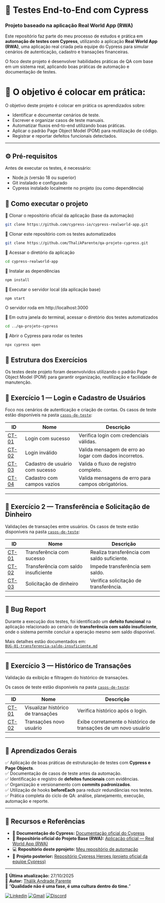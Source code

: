 # 🧩 Testes End-to-End com Cypress  
### Projeto baseado na aplicação Real World App (RWA)

Este repositório faz parte do meu processo de estudos e prática em **automação de testes com Cypress**, utilizando a aplicação **Real World App (RWA)**, uma aplicação real criada pela equipe do Cypress para simular cenários de autenticação, cadastro e transações financeiras.  

O foco deste projeto é desenvolver habilidades práticas de QA com base em um sistema real, aplicando boas práticas de automação e documentação de testes.

# 🎯 O objetivo é colocar em prática:

O objetivo deste projeto é colocar em prática os aprendizados sobre:

- Identificar e documentar cenários de teste.
- Escrever e organizar casos de teste manuais.
- Automatizar fluxos end-to-end utilizando boas práticas.
- Aplicar o padrão Page Object Model (POM) para reutilização de código.
- Registrar e reportar defeitos funcionais detectados.

---

## ⚙️ Pré-requisitos

Antes de executar os testes, é necessário:

- Node.js (versão 18 ou superior)
- Git instalado e configurado
- Cypress instalado localmente no projeto (ou como dependência)

## 🚀 Como executar o projeto

🔹 Clonar o repositório oficial da aplicação (base da automação)
 
```bash
git clone https://github.com/cypress-io/cypress-realworld-app.git
```
🔹 Clonar este repositório com os testes automatizados

```bash
git clone https://github.com/ThalikParente/qa-projeto-cypress.git
```
🔹 Acessar o diretório da aplicação

```bash
cd cypress-realworld-app
```
🔹 Instalar as dependências

```bash
npm install
```

🔹 Executar o servidor local (da aplicação base)
```bash
npm start
```
O servidor roda em http://localhost:3000

🔹 Em outra janela do terminal, acessar o diretório dos testes automatizados

```bash
cd ../qa-projeto-cypress
```
🔹 Abrir o Cypress para rodar os testes

```
npx cypress open
```

## 🧩 Estrutura dos Exercícios

Os testes deste projeto foram desenvolvidos utilizando o padrão Page Object Model (POM) para garantir organização, reutilização e facilidade de manutenção.

## 🔹 Exercício 1 — Login e Cadastro de Usuários

Foco nos cenários de autenticação e criação de contas.
Os casos de teste estão disponíveis na pasta [`casos-de-teste`](./Exercicio1/docs/casos-de-teste):

| ID    | Nome                            | Descrição                                              |
| ----- | ------------------------------- | ------------------------------------------------------ |
| [CT-01](./Exercicio1/docs/casos-de-teste/ct-01-login-valido.md)| Login com sucesso               | Verifica login com credenciais válidas.                |
| [CT-02](./Exercicio1/docs/casos-de-teste/ct-02-login-invalido.md) | Login inválido               | Valida mensagem de erro ao logar com dados incorretos. |
| [CT-03](./Exercicio1/docs/casos-de-teste/ct-03-cadastro-com-sucesso.md) | Cadastro de usuário com sucesso | Valida o fluxo de registro completo.          |
| [CT-04](./Exercicio1/docs/casos-de-teste/ct-04-cadastro-invalido.md) | Cadastro com campos vazios      | Valida mensagens de erro para campos obrigatórios.     |

---

## 🔹 Exercício 2 — Transferência e Solicitação de Dinheiro

Validações de transações entre usuários.
Os casos de teste estão disponíveis na pasta [`casos-de-teste`](./Exercicio2/docs/casos-de-teste):

| ID    | Nome                                 | Descrição                                   |
| ----- | ------------------------------------ | ------------------------------------------- |
| [CT-01](./Exercicio2/docs/casos-de-teste/ct-01-transferencia-valida.md) | Transferência com sucesso            | Realiza transferência com saldo suficiente. |
| [CT-02](./Exercicio2/docs/casos-de-teste/ct-02-transferencia-saldo-insuficiente.md) | Transferência com saldo insuficiente | Impede transferência sem saldo.             |
| [CT-03](./Exercicio2/docs/casos-de-teste/ct-03-solicitar-transferencia.md) | Solicitação de dinheiro              | Verifica solicitação de transferência.      |

---

## 🐞 Bug Report

Durante a execução dos testes, foi identificado um **defeito funcional** na aplicação relacionado ao cenário de **transferência com saldo insuficiente**, onde o sistema permite concluir a operação mesmo sem saldo disponível.

Mais detalhes estão documentados em:  
[`BUG-01-transferencia-saldo-insuficiente.md`](./Exercicio2/docs/bugs/BUG-01-transferencia-saldo-insuficiente.md)

---

## 🔹 Exercício 3 — Histórico de Transações

Validação da exibição e filtragem do histórico de transações.

Os casos de teste estão disponíveis na pasta [`casos-de-teste`](./Exercicio3/docs/casos-de-teste):

| ID    | Nome                  | Descrição                                          |
| ----- | --------------------- | -------------------------------------------------- |
| [CT-01](./Exercicio3/docs/casos-de-teste/ct-01-visualizar-historico-transacoes.md) | Visualizar histórico de transações | Verifica histórico após o login. |
| [CT-02](https://github.com/ThalikParente/qa-projeto-cypress/blob/main/Exercicio3/docs/casos-de-teste/ct-02-transacoes-novo-usuario.md) | Transações novo usuário  | Exibe corretamente o histórico de transações de um novo usuário |

---

## 🧠 Aprendizados Gerais

✅ Aplicação de boas práticas de estruturação de testes com **Cypress e Page Objects**.  
✅ Documentação de casos de teste antes da automação.  
✅ Identificação e registro de **defeitos funcionais** com evidências.  
✅ Organização e versionamento com **commits padronizados**.  
✅ Utilização de hooks **beforeEach** para reduzir redundâncias nos testes.  
✅ Prática completa do ciclo de QA: análise, planejamento, execução, automação e reporte.

---

## 🔗 Recursos e Referências

- 📘 **Documentação do Cypress:** [Documentação oficial do Cypress](https://docs.cypress.io/)
- 🧩 **Repositório oficial do Projeto Base (RWA):** [Aplicação oficial — Real World App (RWA)](https://github.com/cypress-io/cypress-realworld-app)
- 💻 **Repositório deste pprojeto:** [Meu repositório de automação](https://github.com/ThalikParente/qa-projeto-cypress)
- 🧩 **Projeto posterior:** [Repositório Cypress Heroes (projeto oficial da equipe Cypress)](https://github.com/cypress-io/cypress-heroes)


---

📅 **Última atualização:** 27/10/2025  
👤 **Autor:** [Thálik Andrade Parente](https://github.com/ThalikParente)  
💬 “**Qualidade não é uma fase, é uma cultura dentro do time.**”

[![Linkedin](https://img.shields.io/badge/LinkedIn-0A66C2?style=for-the-badge&logo=linkedin&logoColor=white)](https://www.linkedin.com/in/thálik-parente/) 
[![Gmail](https://img.shields.io/badge/Gmail-D14836?style=for-the-badge&logo=gmail&logoColor=white)](mailto:thalik.aparente@gmail.com)
[![Discord](https://img.shields.io/badge/Discord-5865F2?style=for-the-badge&logo=discord&logoColor=white)](https://discord.com/users/thalik6)
